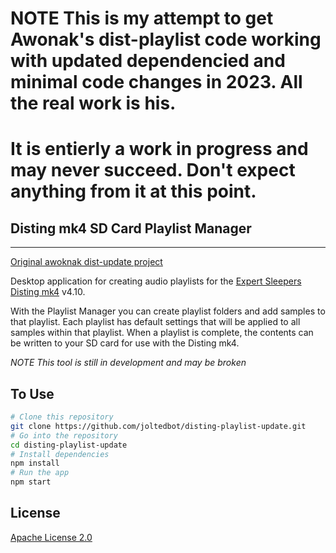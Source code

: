

# NOTE This is my attempt to get Awonak's dist-playlist code working with updated dependencied and minimal code changes in 2023. All the real work is his.
# It is entierly a work in progress and may never succeed. Don't expect anything from it at this point.


## Disting mk4 SD Card Playlist Manager
-----

[Original awoknak dist-update project](https://github.com/awonak/disting-playlist)

Desktop application for creating audio playlists for the [Expert Sleepers Disting mk4](http://www.expert-sleepers.co.uk/disting.html) v4.10.

With the Playlist Manager you can create playlist folders and add samples to that playlist. Each playlist has default settings that will be applied to all samples within that playlist. When a playlist is complete, the contents can be written to your SD card for use with the Disting mk4.

*NOTE This tool is still in development and may be broken*


## To Use

```bash
# Clone this repository
git clone https://github.com/joltedbot/disting-playlist-update.git
# Go into the repository
cd disting-playlist-update
# Install dependencies
npm install
# Run the app
npm start
```

## License

[Apache License 2.0](LICENSE.md)
